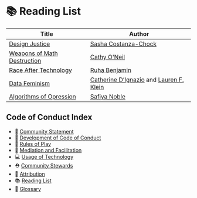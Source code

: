 ﻿# 📚 Reading List

| Title          | Author        | 
| -------------  | ------------- |
| [Design Justice](https://design-justice.pubpub.org/) | [Sasha Costanza-Chock](http://schock.cc/) |
| [Weapons of Math Destruction](https://weaponsofmathdestructionbook.com/) | [Cathy O'Neil](https://mathbabe.org/) |
| [Race After Technology](https://www.ruhabenjamin.com/race-after-technology) | [Ruha Benjamin](https://www.ruhabenjamin.com/) |
| [Data Feminism](https://datafeminism.io/) | [Catherine D’Ignazio](http://www.kanarinka.com/) and [Lauren F. Klein](https://lklein.com/) |
| [Algorithms of Opression](https://nyupress.org/9781479837243/algorithms-of-oppression/) | [Safiya Noble](https://safiyaunoble.com/) |

## Code of Conduct Index
* 🌈 [Community Statement](community-statement.md)
* 🚧 [Development of Code of Conduct](CONTRIBUTING.md)
* 🌈 [Rules of Play](rules-of-play.md)
* 💜 [Mediation and Facilitation](mediation-facilitation.md)
* 💻 [Usage of Technology](usage-of-technology.md)
* ⛑ [Community Stewards](community-stewards.md)
* 🔗 [Attribution](attribution.md)
* 📚 [Reading List](reading-list.md)
* 📇 [Glossary](glossary.md)